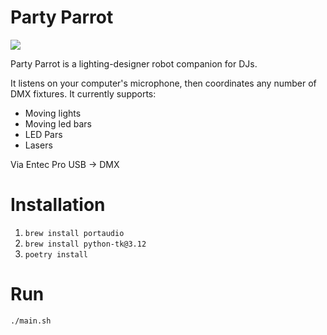 # Party Parrot

<img src="https://media.giphy.com/media/v1.Y2lkPTc5MGI3NjExNXl1NGRjNzkxeHc1bnpkNjdybXRpOGRlbWk0c2s1aGgyaDZpNHJzaSZlcD12MV9pbnRlcm5hbF9naWZfYnlfaWQmY3Q9Zw/l3q2zVr6cu95nF6O4/giphy.gif" />

Party Parrot is a lighting-designer robot companion for DJs.

It listens on your computer's microphone, then coordinates any number of DMX fixtures. It currently supports:
 - Moving lights
 - Moving led bars
 - LED Pars
 - Lasers

Via Entec Pro USB -> DMX


# Installation

1. `brew install portaudio`
2. `brew install python-tk@3.12`
3. `poetry install`

# Run

`./main.sh`